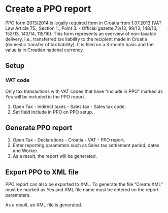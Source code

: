 # Create a PPO report

PPO form 2013/2014 is legally required form in Croatia from 1.07.2013 (VAT Law Article 75., Section 1., Point 3. - Official gazette 73/13, 99/13, 148/13, 153/13, 143/14, 115/16). This form represents an overview of non-taxable delivery, i.e., transferred tax liability to the recipient made in Croatia (domestic transfer of tax liability). It is filed on a 3-month basis and the value is in Croatian national currency. 

## Setup

### VAT code 

Only tax transactions with VAT codes that have “Include in PPO” marked as Yes will be included in the PPO report.  

1. Open Tax - Indirect taxes - Sales tax - Sales tax code.
2. Set field Include in PPO on PPO setup.
 
## Generate PPO report 

1. Open Tax - Declarations - Croatia - VAT - PPO report.
2. Enter reporting parameters such as Sales tax settlement period, dates and Worker. 
3. As a result, the report will be generated.  

## Export PPO to XML file  

PPO report can also be exported to XML. To generate the file “Create XML” must be marked as Yes and XML file name must be entered on the report parameters. 

As a result, an XML file is generated.  

 